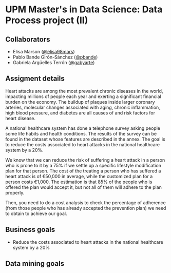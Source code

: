 # UPM Master's in Data Science: Data Process project (II)

## Collaborators
* Elisa Marson ([@elisa98mars](https://github.com/elisa98mars))
* Pablo Bande Girón-Sánchez ([@pbande](https://github.com/pbande))
* Gabriela Argüelles Terrón ([@gabyarte](https://github.com/gabyarte))

## Assigment details
Heart attacks are among the most prevalent chronic diseases in the world, impacting millions of people each year and exerting a significant financial burden on the economy. The buildup of plaques inside larger coronary arteries, molecular changes associated with aging, chronic inflammation, high blood pressure, and diabetes are all causes of and risk factors for heart disease.

A national healthcare system has done a telephone survey asking people some life habits and health conditions. The results of the survey can be found in the dataset whose features are described in the annex. The goal is to reduce the costs associated to heart attacks in the national healthcare system by a 20%.

We know that we can reduce the risk of suffering a heart attack in a person who is prone to it by a 75% if we settle up a specific lifestyle modification plan for that person. The cost of the treating a person who has suffered a heart attack is of €50,000 in average, while the customized plan for a person costs €1,000. The estimation is that 85% of the people who is offered the plan would accept it, but not all of them will adhere to the plan properly.

Then, you need to do a cost analysis to check the percentage of adherence (from those people who has already accepted the prevention plan) we need to obtain to achieve our goal.

## Business goals
* Reduce the costs associated to heart attacks in the national healthcare system by a 20%

## Data mining goals
